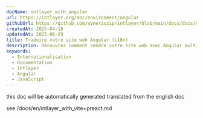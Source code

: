 ```yaml
---
docName: intlayer_with_angular
url: https://intlayer.org/doc/environment/angular
githubUrl: https://github.com/aymericzip/intlayer/blob/main/docs/docs/en/intlayer_with_angular.md
createdAt: 2025-04-18
updatedAt: 2025-06-29
title: Traduire votre site web Angular (i18n)
description: Découvrez comment rendre votre site web avec Angular multilingue. Suivez la documentation pour l’internationaliser (i18n) et le traduire.
keywords:
  - Internationalisation
  - Documentation
  - Intlayer
  - Angular
  - JavaScript
---
```


this doc will be automatically generated translated from the english doc

see /docs/en/intlayer_with_vite+preact.md
